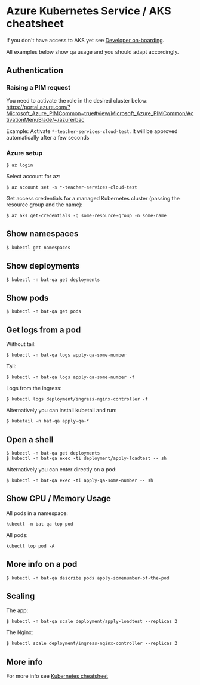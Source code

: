 # Azure Kubernetes Service / AKS cheatsheet

If you don't have access to AKS yet see [Developer on-boarding](/docs/developer-onboarding.md).

All examples below show qa usage and you should adapt accordingly.

## Authentication

### Raising a PIM request

You need to activate the role in the desired cluster below:
https://portal.azure.com/?Microsoft_Azure_PIMCommon=true#view/Microsoft_Azure_PIMCommon/ActivationMenuBlade/~/azurerbac

Example: Activate `*-teacher-services-cloud-test`. It will be approved automatically after a few seconds

### Azure setup

```
$ az login
```

Select account for az:

```
$ az account set -s *-teacher-services-cloud-test
```

Get access credentials for a managed Kubernetes cluster (passing the
resource group and the name):

```
$ az aks get-credentials -g some-resource-group -n some-name
```

## Show namespaces

```
$ kubectl get namespaces
```

## Show deployments

```
$ kubectl -n bat-qa get deployments
```

## Show pods

```
$ kubectl -n bat-qa get pods
```

## Get logs from a pod

Without tail:

```
$ kubectl -n bat-qa logs apply-qa-some-number
```

Tail:

```
$ kubectl -n bat-qa logs apply-qa-some-number -f
```

Logs from the ingress:

```
$ kubectl logs deployment/ingress-nginx-controller -f
```

Alternatively you can install kubetail and run:

```
$ kubetail -n bat-qa apply-qa-*
```

## Open a shell

```
$ kubectl -n bat-qa get deployments
$ kubectl -n bat-qa exec -ti deployment/apply-loadtest -- sh
```

Alternatively you can enter directly on a pod:

```
$ kubectl -n bat-qa exec -ti apply-qa-some-number -- sh
```

## Show CPU / Memory Usage

All pods in a namespace:
```
kubectl -n bat-qa top pod
```

All pods:
```
kubectl top pod -A
```

## More info on a pod

```
$ kubectl -n bat-qa describe pods apply-somenumber-of-the-pod
```

## Scaling

The app:
```
$ kubectl -n bat-qa scale deployment/apply-loadtest --replicas 2
```

The Nginx:

```
$ kubectl scale deployment/ingress-nginx-controller --replicas 2
```

## More info

For more info see
[Kubernetes cheatsheet](https://kubernetes.io/docs/reference/kubectl/cheatsheet/)
